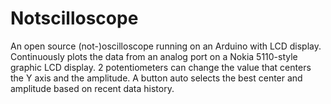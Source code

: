 # Notscilloscope
An open source (not-)oscilloscope running on an Arduino with LCD display. Continuously plots the data from an analog port on a Nokia 5110-style graphic LCD display. 2 potentiometers can change the value that centers the Y axis and the amplitude. A button auto selects the best center and amplitude based on recent data history.
